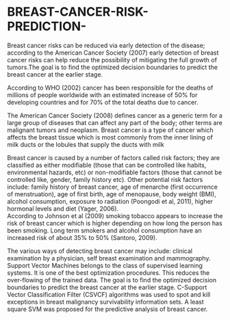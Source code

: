 # BREAST-CANCER-RISK-PREDICTION-
Breast cancer risks can be reduced via early detection of the disease; according to the American Cancer Society (2007) early detection of breast cancer risks can help reduce the possibility of mitigating the full growth of tumors.The goal is to find the optimized decision boundaries to predict the breast cancer at the earlier stage.

According to WHO (2002) cancer has been responsible for the deaths of millions of people worldwide with an estimated increase of 50% for developing countries and for 70% of the total deaths due to cancer.

The American Cancer Society (2008) defines cancer as a generic term for a large group of diseases that can affect any part of the body; other terms are malignant tumors and neoplasm.  Breast cancer is a type of cancer which affects the breast tissue which is most commonly from the inner lining of milk ducts or the lobules that supply the ducts with milk

 Breast cancer is caused by a number of factors called risk factors; they are classified as either modifiable (those that can be controlled like habits, environmental hazards, etc) or non-modifiable factors (those that cannot be controlled like, gender, family history etc). 
Other potential risk factors include: family history of breast cancer, age of menarche (first occurrence of menstruation), age of first birth, age of menopause, body weight (BMI), alcohol consumption, exposure to radiation (Poongodi et al, 2011), higher hormonal levels and diet (Yager, 2006).  
 According to Johnson et al (2009) smoking tobacco appears to increase the risk of breast cancer which is higher depending on how long the person has been smoking.  Long term smokers and alcohol consumption have an increased risk of about 35% to 50% (Santoro, 2009).
 
The various ways of detecting breast cancer may include: clinical examination by a physician, self breast examination and mammography.
Support Vector Machines belongs to the class of supervised learning systems. It is one of the best optimization procedures.
 This reduces the over-flowing of the trained data.
 The goal is to find the optimized decision boundaries to predict the breast cancer at the earlier stage.
C-Support Vector Classification Filter (CSVCF) algorithms was used to spot and kill exceptions in breast malignancy survivability information sets.
A least square SVM was proposed for the predictive analysis of breast cancer.
